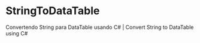 # StringToDataTable
Convertendo String para DataTable usando C# | Convert String to DataTable using C#
